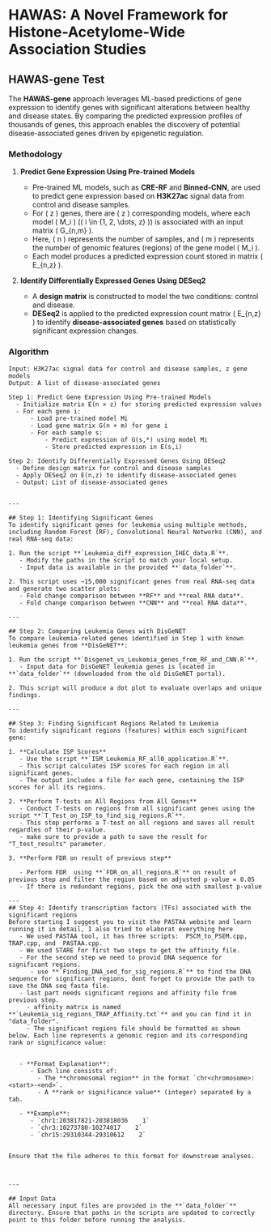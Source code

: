 # HAWAS: A Novel Framework for Histone-Acetylome-Wide Association Studies  

## HAWAS-gene Test

The **HAWAS-gene** approach leverages ML-based predictions of gene expression to identify genes with significant alterations between healthy and disease states. By comparing the predicted expression profiles of thousands of genes, this approach enables the discovery of potential disease-associated genes driven by epigenetic regulation.

### Methodology

1. **Predict Gene Expression Using Pre-trained Models**  
   - Pre-trained ML models, such as **CRE-RF** and **Binned-CNN**, are used to predict gene expression based on **H3K27ac** signal data from control and disease samples.  
   - For \( z \) genes, there are \( z \) corresponding models, where each model \( M_i \) (\( i \in \{1, 2, \dots, z\} \)) is associated with an input matrix \( G_{n,m} \).  
   - Here, \( n \) represents the number of samples, and \( m \) represents the number of genomic features (regions) of the gene model \( M_i \).  
   - Each model produces a predicted expression count stored in matrix \( E_{n,z} \).

2. **Identify Differentially Expressed Genes Using DESeq2**  
   - A **design matrix** is constructed to model the two conditions: control and disease.  
   - **DESeq2** is applied to the predicted expression count matrix \( E_{n,z} \) to identify **disease-associated genes** based on statistically significant expression changes.

### Algorithm

```plaintext
Input: H3K27ac signal data for control and disease samples, z gene models  
Output: A list of disease-associated genes  

Step 1: Predict Gene Expression Using Pre-trained Models
  - Initialize matrix E(n × z) for storing predicted expression values
  - For each gene i:
      - Load pre-trained model Mi
      - Load gene matrix G(n × m) for gene i
      - For each sample s:
          - Predict expression of G(s,*) using model Mi
          - Store predicted expression in E(s,i)

Step 2: Identify Differentially Expressed Genes Using DESeq2
  - Define design matrix for control and disease samples
  - Apply DESeq2 on E(n,z) to identify disease-associated genes
  - Output: List of disease-associated genes


---

## Step 1: Identifying Significant Genes  
To identify significant genes for leukemia using multiple methods, including Random Forest (RF), Convolutional Neural Networks (CNN), and real RNA-seq data:  

1. Run the script **`Leukemia_diff_expression_IHEC_data.R`**.  
   - Modify the paths in the script to match your local setup.  
   - Input data is available in the provided **`data_folder`**.  

2. This script uses ~15,000 significant genes from real RNA-seq data and generate two scatter plots:  
   - Fold change comparison between **RF** and **real RNA data**.  
   - Fold change comparison between **CNN** and **real RNA data**.  

---

## Step 2: Comparing Leukemia Genes with DisGeNET  
To compare leukemia-related genes identified in Step 1 with known leukemia genes from **DisGeNET**:  

1. Run the script **`Disgenet_vs_Leukemia_genes_from_RF_and_CNN.R`**.  
   - Input data for DisGeNET leukemia genes is located in **`data_folder`** (downloaded from the old DisGeNET portal).  

2. This script will produce a dot plot to evaluate overlaps and unique findings.  

---

## Step 3: Finding Significant Regions Related to Leukemia  
To identify significant regions (features) within each significant gene:  

1. **Calculate ISP Scores**  
   - Use the script **`ISM_Leukemia_RF_all0_application.R`**.  
   - This script calculates ISP scores for each region in all significant genes.  
   - The output includes a file for each gene, containing the ISP scores for all its regions.  

2. **Perform T-tests on All Regions from All Genes**  
   - Conduct T-tests on regions from all significant genes using the script **`T_Test_on_ISP_to_find_sig_regions.R`**.  
   - This step performs a T-test on all regions and saves all result regardles of their p-value.  
   - make sure to provide a path to save the result for "T_test_results" parameter.

3. **Perform FDR on result of previous step**

   - Perform FDR  using **`FDR_on_all_regions.R`** on result of previous step and filter the region based on adjusted p-value = 0.05
   - If there is redundant regions, pick the one with smallest p-value

---
## Step 4: Identify transcription factors (TFs) associated with the significant regions  
Before starting I suggest you to visit the PASTAA website and learn running it in detail, I also tried to elaborat everything here
   - We used PASTAA tool, it has three scripts:  PSCM_to_PSEM.cpp, TRAP.cpp, and  PASTAA.cpp.
   - We used STARE for first two steps to get the affinity file.
   - For the second step we need to provid DNA sequence for significant regions.
      - use **`Finding_DNA_sed_for_sig_regions.R`** to find the DNA sequence for significant regions, dont forget to provide the path to save the DNA seq fasta file.
   - last part needs significant regions and affinity file from previous step.
     - affinity matrix is named **`Leukemia_sig_regions_TRAP_Affinity.txt`** and you can find it in "data_folder".
     - The significant regions file should be formatted as shown below. Each line represents a genomic region and its corresponding rank or significance value:

    
   - **Format Explanation**:
      - Each line consists of:
        - The **chromosomal region** in the format `chr<chromosome>:<start>-<end>`.
        - A **rank or significance value** (integer) separated by a tab.

   - **Example**:
      - `chr1:203817821-203818036    1`
      - `chr3:10273780-10274017    2`
      - `chr15:29310344-29310612    2`
       

Ensure that the file adheres to this format for downstream analyses.



---

## Input Data  
All necessary input files are provided in the **`data_folder`** directory. Ensure that paths in the scripts are updated to correctly point to this folder before running the analysis.  



